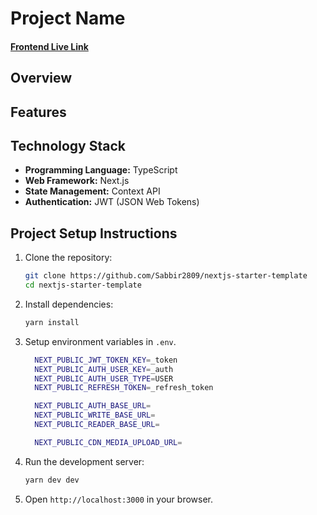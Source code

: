 # Project Name

#### [Frontend Live Link]()

## Overview

## Features

## Technology Stack

- **Programming Language:** TypeScript
- **Web Framework:** Next.js
- **State Management:** Context API
- **Authentication:** JWT (JSON Web Tokens)

## Project Setup Instructions

1. Clone the repository:

   ```bash
   git clone https://github.com/Sabbir2809/nextjs-starter-template
   cd nextjs-starter-template
   ```

2. Install dependencies:
   ```bash
   yarn install
   ```
3. Setup environment variables in `.env`.

   ```bash
     NEXT_PUBLIC_JWT_TOKEN_KEY=_token
     NEXT_PUBLIC_AUTH_USER_KEY=_auth
     NEXT_PUBLIC_AUTH_USER_TYPE=USER
     NEXT_PUBLIC_REFRESH_TOKEN=_refresh_token

     NEXT_PUBLIC_AUTH_BASE_URL=
     NEXT_PUBLIC_WRITE_BASE_URL=
     NEXT_PUBLIC_READER_BASE_URL=

     NEXT_PUBLIC_CDN_MEDIA_UPLOAD_URL=
   ```

4. Run the development server:
   ```bash
   yarn dev dev
   ```
5. Open `http://localhost:3000` in your browser.
